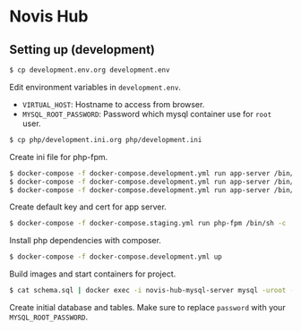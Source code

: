 # Novis Hub

## Setting up (development)

``` bash
$ cp development.env.org development.env
```

Edit environment variables in `development.env`.

- `VIRTUAL_HOST`: Hostname to access from browser.
- `MYSQL_ROOT_PASSWORD`: Password which mysql container use for `root` user.

``` bash
$ cp php/development.ini.org php/development.ini
```

Create ini file for php-fpm.

``` bash
$ docker-compose -f docker-compose.development.yml run app-server /bin/sh -c 'openssl genrsa 4096 > /etc/nginx/certs/default.key'
$ docker-compose -f docker-compose.development.yml run app-server /bin/sh -c 'openssl req -new -key /etc/nginx/certs/default.key > /etc/nginx/certs/default.csr'
$ docker-compose -f docker-compose.development.yml run app-server /bin/sh -c 'openssl x509 -days 3650 -req -signkey /etc/nginx/certs/default.key < /etc/nginx/certs/default.csr > /etc/nginx/certs/default.crt'
```

Create default key and cert for app server.

``` bash
$ docker-compose -f docker-compose.staging.yml run php-fpm /bin/sh -c 'composer install'
```

Install php dependencies with composer.

``` bash
$ docker-compose -f docker-compose.development.yml up
```

Build images and start containers for project.

``` bash
$ cat schema.sql | docker exec -i novis-hub-mysql-server mysql -uroot -ppassword
```

Create initial database and tables.
Make sure to replace `password` with your `MYSQL_ROOT_PASSWORD`.
